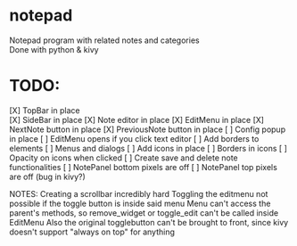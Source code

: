 # notepad  
Notepad program with related notes and categories  
Done with python & kivy

# TODO:  
[X] TopBar in place  
[X] SideBar in place 
[X] Note editor in place
[X] EditMenu in place
[X] NextNote button in place
[X] PreviousNote button in place
[ ] Config popup in place
[ ] EditMenu opens if you click text editor
[ ] Add borders to elements
[ ] Menus and dialogs
[ ] Add icons in place
[ ] Borders in icons
[ ] Opacity on icons when clicked
[ ] Create save and delete note functionalities
[ ] NotePanel bottom pixels are off
[ ] NotePanel top pixels are off (bug in kivy?)


NOTES:
Creating a scrollbar incredibly hard
Toggling the editmenu not possible if the toggle button is inside said menu
Menu can't access the parent's methods, 
so remove_widget or toggle_edit can't be called inside EditMenu
Also the original togglebutton can't be brought to front, since kivy doesn't support
"always on top" for anything
